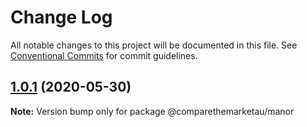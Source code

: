 # Change Log

All notable changes to this project will be documented in this file.
See [Conventional Commits](https://conventionalcommits.org) for commit guidelines.

## [1.0.1](https://github.com/comparethemarketau/manor-react/compare/v3.5.1...v1.0.1) (2020-05-30)

**Note:** Version bump only for package @comparethemarketau/manor
